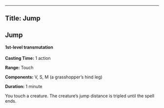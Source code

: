 -------------------------
Title: Jump
-------------------------

## Jump

#### 1st-level transmutation


**Casting Time:** 1 action

**Range:** Touch

**Components:** V, S, M (a grasshopper’s hind leg)

**Duration:** 1 minute


You touch a creature. The creature’s jump distance is tripled until the
spell ends.


